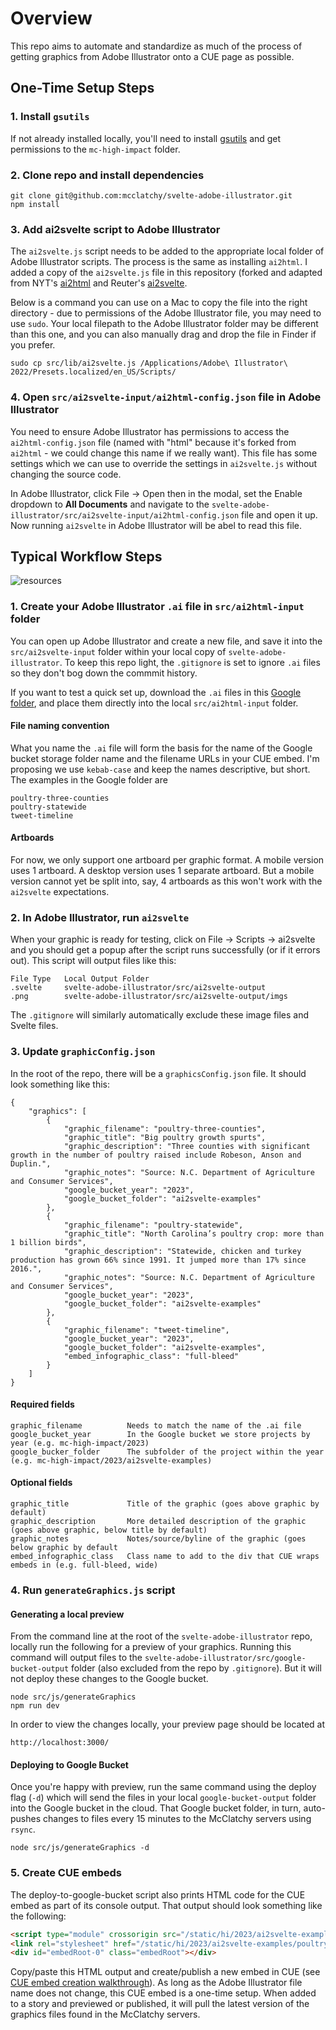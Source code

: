 # Overview
This repo aims to automate and standardize as much of the process of getting graphics from Adobe Illustrator onto a CUE page as possible.

## One-Time Setup Steps

### 1. Install `gsutils`
If not already installed locally, you'll need to install [gsutils](https://cloud.google.com/storage/docs/gsutil_install) and get permissions to the `mc-high-impact` folder.

### 2. Clone repo and install dependencies
```
git clone git@github.com:mcclatchy/svelte-adobe-illustrator.git
npm install
```

### 3. Add ai2svelte script to Adobe Illustrator
The `ai2svelte.js` script needs to be added to the appropriate local folder of Adobe Illustrator scripts. The process is the same as installing `ai2html`. I added a copy of the `ai2svelte.js` file in this repository (forked and adapted from NYT's [ai2html](https://github.com/newsdev/ai2html) and Reuter's [ai2svelte](https://github.com/reuters-graphics/ai2svelte).

Below is a command you can use on a Mac to copy the file into the right directory - due to permissions of the Adobe Illustrator file, you may need to use `sudo`. Your local filepath to the Adobe Illustrator folder may be different than this one, and you can also manually drag and drop the file in Finder if you prefer.
```
sudo cp src/lib/ai2svelte.js /Applications/Adobe\ Illustrator\ 2022/Presets.localized/en_US/Scripts/
```

### 4. Open `src/ai2svelte-input/ai2html-config.json` file in Adobe Illustrator
You need to ensure Adobe Illustrator has permissions to access the `ai2html-config.json` file (named with "html" because it's forked from `ai2html` - we could change this name if we really want). This file has some settings which we can use to override the settings in `ai2svelte.js` without changing the source code.

In Adobe Illustrator, click File -> Open then in the modal, set the Enable dropdown to **All Documents** and navigate to the `svelte-adobe-illustrator/src/ai2svelte-input/ai2html-config.json` file and open it up. Now running `ai2svelte` in Adobe Illustrator will be abel to read this file.


## Typical Workflow Steps

![resources](https://docs.google.com/drawings/d/e/2PACX-1vRnTuSQXyPXwoLWMCSmItLFnjmK9ReiCKA0lYXrDSMt8NgBM4OqYfuelZPU8pkTle3JibHJV5AEplQt/pub?w=1509&h=1344)


### 1. Create your Adobe Illustrator `.ai` file in `src/ai2html-input` folder
You can open up Adobe Illustrator and create a new file, and save it into the `src/ai2svelte-input` folder within your local copy of `svelte-adobe-illustrator`. To keep this repo light, the `.gitignore` is set to ignore `.ai` files so they don't bog down the commmit history.

If you want to test a quick set up, download the `.ai` files in this [Google folder](https://drive.google.com/drive/u/0/folders/1oCWsZ3kJ_VvmzruAA_5milcDgAFG6Aqv), and place them directly into the local `src/ai2html-input` folder.

#### File naming convention
What you name the `.ai` file will form the basis for the name of the Google bucket storage folder name and the filename URLs in your CUE embed. I'm proposing we use `kebab-case` and keep the names descriptive, but short. The examples in the Google folder are 
```
poultry-three-counties
poultry-statewide
tweet-timeline
```

#### Artboards
For now, we only support one artboard per graphic format. A mobile version uses 1 artboard. A desktop version uses 1 separate artboard. But a mobile version cannot yet be split into, say, 4 artboards as this won't work with the `ai2svelte` expectations.

### 2. In Adobe Illustrator, run `ai2svelte`
When your graphic is ready for testing, click on File -> Scripts -> ai2svelte and you should get a popup after the script runs successfully (or if it errors out). This script will output files like this:
```
File Type   Local Output Folder
.svelte     svelte-adobe-illustrator/src/ai2svelte-output
.png        svelte-adobe-illustrator/src/ai2svelte-output/imgs
```

The `.gitignore` will similarly automatically exclude these image files and Svelte files.

### 3.  Update `graphicConfig.json`
In the root of the repo, there will be a `graphicsConfig.json` file. It should look something like this:
```
{
    "graphics": [
        {
            "graphic_filename": "poultry-three-counties",
            "graphic_title": "Big poultry growth spurts",
            "graphic_description": "Three counties with significant growth in the number of poultry raised include Robeson, Anson and Duplin.",
            "graphic_notes": "Source: N.C. Department of Agriculture and Consumer Services",
            "google_bucket_year": "2023",
            "google_bucket_folder": "ai2svelte-examples"
        },
        {
            "graphic_filename": "poultry-statewide",
            "graphic_title": "North Carolina’s poultry crop: more than 1 billion birds",
            "graphic_description": "Statewide, chicken and turkey production has grown 66% since 1991. It jumped more than 17% since 2016.",
            "graphic_notes": "Source: N.C. Department of Agriculture and Consumer Services",
            "google_bucket_year": "2023",
            "google_bucket_folder": "ai2svelte-examples"
        },
        {
            "graphic_filename": "tweet-timeline",
            "google_bucket_year": "2023",
            "google_bucket_folder": "ai2svelte-examples",
            "embed_infographic_class": "full-bleed"
        }
    ]
}
```

#### Required fields
```
graphic_filename          Needs to match the name of the .ai file
google_bucket_year        In the Google bucket we store projects by year (e.g. mc-high-impact/2023)
google_bucker_folder      The subfolder of the project within the year (e.g. mc-high-impact/2023/ai2svelte-examples)
```

#### Optional fields
```
graphic_title             Title of the graphic (goes above graphic by default)
graphic_description       More detailed description of the graphic (goes above graphic, below title by default)
graphic_notes             Notes/source/byline of the graphic (goes below graphic by default
embed_infographic_class   Class name to add to the div that CUE wraps embeds in (e.g. full-bleed, wide)
```


### 4.  Run `generateGraphics.js` script

#### Generating a local preview
From the command line at the root of the `svelte-adobe-illustrator` repo, locally run the following for a preview of your graphics. Running this command will output files to the `svelte-adobe-illustrator/src/google-bucket-output` folder (also excluded from the repo by `.gitignore`). But it will not deploy these changes to the Google bucket.

```
node src/js/generateGraphics
npm run dev
```

In order to view the changes locally, your preview page should be located at 
```
http://localhost:3000/
```

#### Deploying to Google Bucket
Once you're happy with preview, run the same command using the deploy flag (`-d`) which will send the files in your local `google-bucket-output` folder into the Google bucket in the cloud. That Google bucket folder, in turn, auto-pushes changes to files every 15 minutes to the McClatchy servers using `rsync`.

```
node src/js/generateGraphics -d
```

### 5.  Create CUE embeds
The deploy-to-google-bucket script also prints HTML code for the CUE embed as part of its console output. That output should look something like the following:

```html
<script type="module" crossorigin src="/static/hi/2023/ai2svelte-examples/poultry-three-counties/embed.js"></script>
<link rel="stylesheet" href="/static/hi/2023/ai2svelte-examples/poultry-three-counties/embed.css">
<div id="embedRoot-0" class="embedRoot"></div>
```

Copy/paste this HTML output and create/publish a new embed in CUE (see [CUE embed creation walkthrough](https://docs.google.com/document/d/1zuSFDU8qTZeoF5HJfz__FBExMccBe_0Oi3Q6bm0L23g/edit)). As long as the Adobe Illustrator file name does not change, this CUE embed is a one-time setup. When added to a story and previewed or published, it will pull the latest version of the graphics files found in the McClatchy servers.



